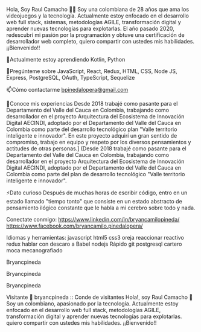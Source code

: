 
   Hola, Soy Raul Camacho 🧑‍💻
Soy una colombiana de 28 años que ama los videojuegos y la tecnología. Actualmente estoy enfocado en el desarrollo web full stack, sistemas, metodologías AGILE, transformación digital y aprender nuevas tecnologías para explotarlas. El año pasado 2020, redescubrí mi pasión por la programación y obtuve una certificación de desarrollador web completo, quiero compartir con ustedes mis habilidades. ¡¡Bienvenido!!







🌱Actualmente estoy aprendiendo Kotlin, Python

💬Pregúnteme sobre JavaScript, React, Redux, HTML, CSS, Node JS, Express, PostgreSQL, OAuth, TypeScript, Sequelize

📫Cómo contactarme bpinedalopera@gmail.com

📄Conoce mis experiencias Desde 2018 trabajé como pasante para el Departamento del Valle del Cauca en Colombia, trabajando como desarrollador en el proyecto Arquitectura del Ecosistema de Innovación Digital AECINDI, adoptado por el Departamento del Valle del Cauca en Colombia como parte del desarrollo tecnológico plan "Valle territorio inteligente e innovador". En este proyecto adquirí un gran sentido de compromiso, trabajo en equipo y respeto por los diversos pensamientos y actitudes de otras personas.] (Desde 2018 trabajé como pasante para el Departamento del Valle del Cauca en Colombia, trabajando como desarrollador en el proyecto Arquitectura del Ecosistema de Innovación Digital AECINDI, adoptado por el Departamento del Valle del Cauca en Colombia como parte del plan de desarrollo tecnológico "Valle territorio inteligente e innovador".

⚡Dato curioso Después de muchas horas de escribir código, entro en un estado llamado "tiempo tonto" que consiste en un estado abstracto de pensamiento ilógico constante que le habla a mi cerebro sobre todo y nada.

Conectate conmigo:
https://www.linkedin.com/in/bryancamilopineda/ https://www.facebook.com/bryancamilo.pinedalopera/

Idiomas y herramientas:
javascript html5 css3 oreja reaccionar reactivo redux hablar con descaro a Babel nodejs Rápido git postgresql cartero moca mecanografiado

Bryancpineda


 Bryancpineda

Bryancpineda


Visitante 👀
bryancpineda :: Conde de visitantes                                                               Hola!, soy Raul Camacho 👋
Soy un colombiano, apasionado por la tecnología. Actualmente estoy enfocado en el desarrollo web full stack, metodologías AGILE, transformación digital y aprender nuevas tecnologías para explotarlas.  quiero compartir con ustedes mis habilidades.
                                                                    ¡¡Bienvenido!!
<!--
**Nestrra/nestrra** is a ✨ _special_ ✨ repository because its `README.md` (this file) appears on your GitHub profile.

Here are some ideas to get you started:

- 🔭 I’m currently working on ...

        

- 🌱 I’m currently learning ...
- 👯 I’m looking to collaborate on ...
- 🤔 I’m looking for help with ...
- 💬 Ask me about ...
- 📫 How to reach me: ...
- 😄 Pronouns: ...
- ⚡ Fun fact: ...
-->
